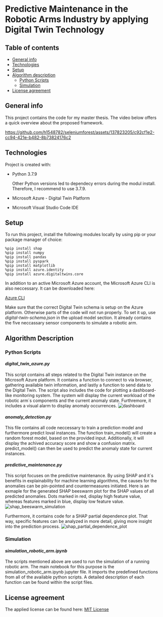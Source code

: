 # Predictive Maintenance in the Robotic Arms Industry by applying Digital Twin Technology



## Table of contents
* [General info](#general-info)
* [Technologies](#technologies)
* [Setup](#setup)
* [Algorithm description](#algorithm-description)
	* [Python Scripts](#python-scripts)
   	* [Simulation](#simulation)
* [License agreement](#license-agreement)

## General info
This project contains the code for my master thesis. The video below offers a quick overview about the proposed framework.


https://github.com/h1548782/seleniumforest/assets/137823205/c92cf1e2-cc94-421e-b482-8b73824176c2


	
## Technologies
Project is created with:
* Python 3.7.9

  Other Python versions led to dependecy errors during the modul install. Therefore, I recommend to use 3.7.9.

* Microsoft Azure - Digital Twin Platform

* Microsoft Visual Studio Code IDE

	
## Setup
To run this project, install the following modules locally by using pip or your package manager of choice:

```
%pip install shap
%pip install numpy
%pip install pandas
%pip install pyspark
%pip install matplotlib
%pip install azure.identity
%pip install azure.digitaltwins.core
```

In addition to an active Microsoft Azure account, the Microsoft Azure CLI is also neccessary. It can be downloaded here:

[Azure CLI](https://ojuliuscoder.medium.com/installing-and-using-azure-cli-in-visual-studio-code-a382d2b09bfa)

Make sure that the correct Digital Twin schema is setup on the Azure platform. Otherwise parts of the code will not run properly. To set it up, use _digital-twin-schema.json_ in the upload model section. It already contains the five neccassary sensor components to simulate a robotic arm.

## Algorithm Description

### Python Scripts

#### _digital_twin_azure.py_
This script contains all steps related to the Digital Twin instance on the Microsoft Azure platform. It contains a function to connect to via browser, gathering available twin information, and lastly a function to send data to the Digital Twin. The script also includes the code for plotting a dashboard-like monitoring system. The system will display the current workload of the robotic arm´s components and the current anomaly state. Furthremore, it includes a visual alarm to display anomaly occurrences.
![dashboard](https://github.com/h1548782/seleniumforest/assets/137823205/26feb273-7a63-4879-b92a-2bc5eca3c673)

#### _anomaly_detection.py_
This file contains all code neccessary to train a prediction model and furthermore predict loval instances. The function train_model() will create a random forest model, based on the provided input. Additionally, it will display the achived accuracy score and show a confusion matrix. predict_model() can then be used to predict the anomaly state for current instances. 

#### _predictive_maintenance.py_
This script focuses on the predictive maintenance. By using SHAP and it´s benefits in explainability for machine learning algorithms, the causes for the anomalies can be pin-pointed and countermeasures initiated. Here is an exmaple for the generated SHAP beeswarm plot for the SHAP values of all predicted anomalies. Dots marked in red, display high feature value, whereas features marked in blue, display low feature value. 
![shap_beeswarm_simulation](https://github.com/h1548782/seleniumforest/assets/137823205/fb5dd377-db2d-4553-b2e0-763122cf2bbd)

Furthermore, it contains code for a SHAP partial dependence plot. That way, specific features can be analyzed in more detail, giving more insight into the prediction process.
![shap_partial_dependence_plot](https://github.com/h1548782/seleniumforest/assets/137823205/6f512bcf-5dce-4406-898c-23d33a30bc3d)





### Simulation
#### _simulation_robotic_arm.ipynb_
The scripts mentioned above are used to run the simulation of a running robotic arm. The main notebook for this purpose is the simulation_robotic_arm.ipynb jupyter file. It imports the predefined functions from all of the available python scripts. A detailed description of each function can be found within the script files.




## License agreement
The applied license can be found here:
[MIT License](https://github.com/h1548782/seleniumforest/blob/main/MIT-LICENSE.txt)
